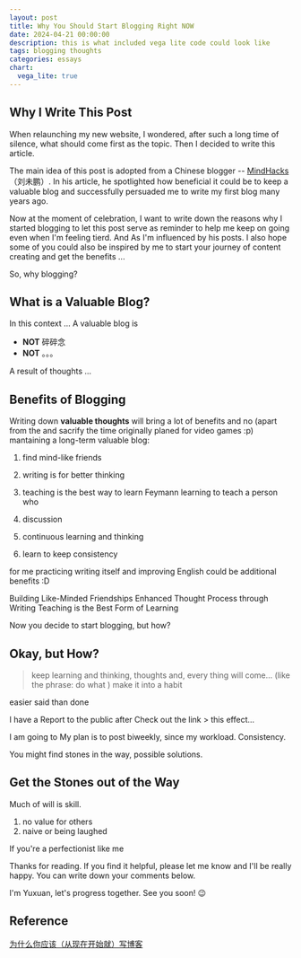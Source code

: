 ```yaml
---
layout: post
title: Why You Should Start Blogging Right NOW
date: 2024-04-21 00:00:00
description: this is what included vega lite code could look like
tags: blogging thoughts
categories: essays
chart:
  vega_lite: true
---
```

## Why I Write This Post
When relaunching my new website, I wondered, after such a long time of silence, what should come first as the topic. Then I decided to write this article.

The main idea of this post is adopted from a Chinese blogger -- [MindHacks](http://mindhacks.cn)（刘未鹏）. In his article, he spotlighted how beneficial it could be to keep a valuable blog and successfully persuaded me to write my first blog many years ago.

Now at the moment of celebration, I want to write down the reasons why I started blogging to let this post serve as reminder to help me keep on going even when I'm feeling tierd. And As I'm influenced by his posts. I also hope some of you could also be inspired by me to start your journey of content creating and get the benefits ...

So, why blogging?

## What is a Valuable Blog?

In this context ...
A valuable blog is 

- **NOT** 碎碎念
- **NOT** 。。。
  
A result of thoughts ...


## Benefits of Blogging
Writing down **valuable thoughts** will bring a lot of benefits and no  (apart from the and sacrify the time originally planed for video games :p)
mantaining a long-term valuable blog:

1. find mind-like friends
2. writing is for better thinking
3. teaching is the best way to learn
   Feymann learning
   to teach a person who

4. discussion 
5. continuous learning and thinking
6. learn to keep consistency

for me practicing writing itself and improving English could be additional benefits :D

Building Like-Minded Friendships
Enhanced Thought Process through Writing
Teaching is the Best Form of Learning

Now you decide to start blogging, but how?

## Okay, but How?
> keep learning and thinking, thoughts and, every thing will come...
(like the phrase: do what )
make it into a habit

easier said than done

I have a 
Report to the public after 
Check out the link > this effect...

I am going to 
My plan is to post biweekly, since my workload. Consistency.

You might find stones in the way, possible solutions.

## Get the Stones out of the Way

Much of will is skill.
1. no value for others
2. naive or being laughed

If you're a perfectionist like me

Thanks for reading. If you find it helpful, please let me know and I'll be really happy. You can write down your comments below. 

I'm Yuxuan, let's progress together. See you soon! :wink:

## Reference
[为什么你应该（从现在开始就）写博客](http://mindhacks.cn/2009/02/15/why-you-should-start-blogging-now/)

